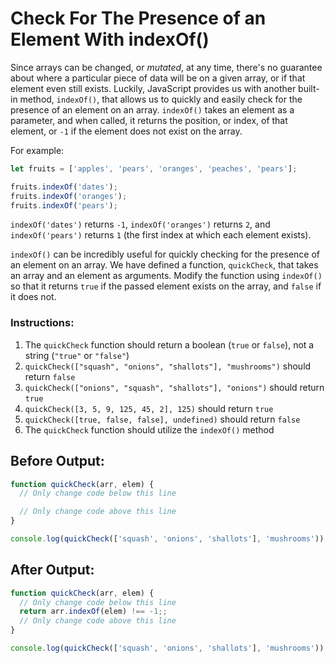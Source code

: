 # Check For The Presence of an Element With indexOf()

Since arrays can be changed, or _mutated_, at any time, there's no guarantee about where a particular piece of data will be on a given array, or if that element even still exists. Luckily, JavaScript provides us with another built-in method, `indexOf()`, that allows us to quickly and easily check for the presence of an element on an array. `indexOf()` takes an element as a parameter, and when called, it returns the position, or index, of that element, or `-1` if the element does not exist on the array.

For example:

```javascript
let fruits = ['apples', 'pears', 'oranges', 'peaches', 'pears'];

fruits.indexOf('dates');
fruits.indexOf('oranges');
fruits.indexOf('pears');
```

`indexOf('dates')` returns `-1`, `indexOf('oranges')` returns `2`, and `indexOf('pears')` returns `1` (the first index at which each element exists).

`indexOf()` can be incredibly useful for quickly checking for the presence of an element on an array. We have defined a function, `quickCheck`, that takes an array and an element as arguments. Modify the function using `indexOf()` so that it returns `true` if the passed element exists on the array, and `false` if it does not.

### Instructions:
1. The `quickCheck` function should return a boolean (`true` or `false`), not a string (`"true"` or `"false"`)
2. `quickCheck(["squash", "onions", "shallots"], "mushrooms")` should return `false`
3. `quickCheck(["onions", "squash", "shallots"], "onions")` should return `true`
4. `quickCheck([3, 5, 9, 125, 45, 2], 125)` should return `true`
5. `quickCheck([true, false, false], undefined)` should return `false`
6. The `quickCheck` function should utilize the `indexOf()` method


## Before Output:
```javascript
function quickCheck(arr, elem) {
  // Only change code below this line

  // Only change code above this line
}

console.log(quickCheck(['squash', 'onions', 'shallots'], 'mushrooms'));
```

## After Output:
```javascript
function quickCheck(arr, elem) {
  // Only change code below this line  
  return arr.indexOf(elem) !== -1;;
  // Only change code above this line
}

console.log(quickCheck(['squash', 'onions', 'shallots'], 'mushrooms'));
```